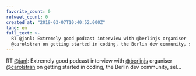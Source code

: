 ```yaml
---
favorite_count: 0
retweet_count: 0
created_at: "2019-03-07T10:40:52.000Z"
lang: en
full_text: >-
  RT @janl: Extremely good podcast interview with @berlinjs organiser
  @carolstran on getting started in coding, the Berlin dev community, sel…
---
```


RT [@janl](https://twitter.com/janl): Extremely good podcast interview with
[@berlinjs](https://twitter.com/berlinjs) organiser
[@carolstran](https://twitter.com/carolstran) on getting started in coding, the
Berlin dev community, sel…
